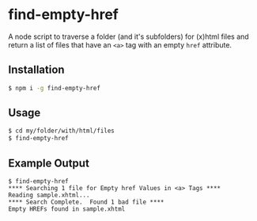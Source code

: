 # find-empty-href

A node script to traverse a folder (and it's subfolders) for (x)html files and return a list of files that have an `<a>` tag with an empty `href` attribute.

## Installation

```sh
$ npm i -g find-empty-href
```

## Usage

```sh
$ cd my/folder/with/html/files
$ find-empty-href
```

## Example Output

```
$ find-empty-href
**** Searching 1 file for Empty href Values in <a> Tags ****
Reading sample.xhtml...
**** Search Complete.  Found 1 bad file ****
Empty HREFs found in sample.xhtml
```
